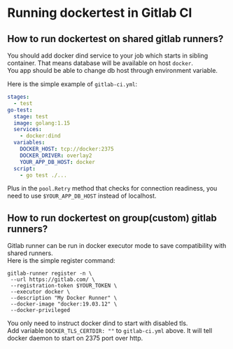 # Running dockertest in Gitlab CI
 
## How to run dockertest on shared gitlab runners?

You should add docker dind service to your job which starts in sibling container. 
That means database will be available on host `docker`.   
You app should be able to change db host through environment variable.

Here is the simple example of `gitlab-ci.yml`:
```yaml
stages:
  - test
go-test:
  stage: test
  image: golang:1.15
  services:
    - docker:dind
  variables:
    DOCKER_HOST: tcp://docker:2375
    DOCKER_DRIVER: overlay2
    YOUR_APP_DB_HOST: docker
  script:
    - go test ./...
```

Plus in the `pool.Retry` method that checks for connection readiness,
 you need to use `$YOUR_APP_DB_HOST` instead of localhost.
 

## How to run dockertest on group(custom) gitlab runners?
Gitlab runner can be run in docker executor mode to save compatibility with shared runners.    
Here is the simple register command:
```shell script
gitlab-runner register -n \
 --url https://gitlab.com/ \
 --registration-token $YOUR_TOKEN \
 --executor docker \
 --description "My Docker Runner" \
 --docker-image "docker:19.03.12" \
 --docker-privileged
```

You only need to instruct docker dind to start with disabled tls.  
Add variable `DOCKER_TLS_CERTDIR: ""` to `gitlab-ci.yml` above.
It will tell docker daemon to start on 2375 port over http. 


